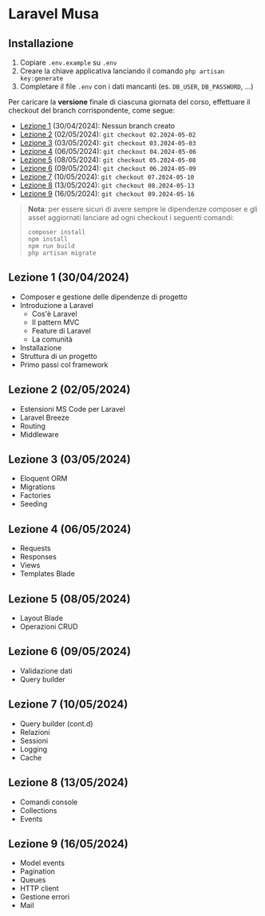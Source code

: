 # Laravel Musa

## Installazione

1. Copiare `.env.example` su `.env`
2. Creare la chiave applicativa lanciando il comando `php artisan key:generate`
3. Completare il file `.env` con i dati mancanti (es. `DB_USER`, `DB_PASSWORD`, ...)

Per caricare la **versione** finale di ciascuna giornata del corso, effettuare il checkout del branch corrispondente,
come
segue:

- [Lezione 1](#lezione-1-30042024) (30/04/2024): Nessun branch creato
- [Lezione 2](#lezione-2-02052024) (02/05/2024): `git checkout 02.2024-05-02`
- [Lezione 3](#lezione-3-03052024) (03/05/2024): `git checkout 03.2024-05-03`
- [Lezione 4](#lezione-4-06052024) (06/05/2024): `git checkout 04.2024-05-06`
- [Lezione 5](#lezione-5-08052024) (08/05/2024): `git checkout 05.2024-05-08`
- [Lezione 6](#lezione-6-09052024) (09/05/2024): `git checkout 06.2024-05-09`
- [Lezione 7](#lezione-7-10052024) (10/05/2024): `git checkout 07.2024-05-10`
- [Lezione 8](#lezione-8-13052024) (13/05/2024): `git checkout 08.2024-05-13`
- [Lezione 9](#lezione-9-16052024) (16/05/2024): `git checkout 09.2024-05-16`

> **Nota**: per essere sicuri di avere sempre le dipendenze composer e gli asset aggiornati lanciare ad ogni checkout i
> seguenti comandi:
> ```shell
> composer install
> npm install
> npm run build
> php artisan migrate
>```


## Lezione 1 (30/04/2024)

- Composer e gestione delle dipendenze di progetto
- Introduzione a Laravel
    - Cos'è Laravel
    - Il pattern MVC
    - Feature di Laravel
    - La comunità
- Installazione
- Struttura di un progetto
- Primo passi col framework


## Lezione 2 (02/05/2024)

- Estensioni MS Code per Laravel
- Laravel Breeze
- Routing
- Middleware


## Lezione 3 (03/05/2024)

- Eloquent ORM 
- Migrations 
- Factories 
- Seeding


## Lezione 4 (06/05/2024)

- Requests
- Responses
- Views
- Templates Blade


## Lezione 5 (08/05/2024)

- Layout Blade
- Operazioni CRUD


## Lezione 6 (09/05/2024)

- Validazione dati
- Query builder


## Lezione 7 (10/05/2024)

- Query builder (cont.d)
- Relazioni
- Sessioni
- Logging
- Cache


## Lezione 8 (13/05/2024)

- Comandi console
- Collections
- Events


## Lezione 9 (16/05/2024)

- Model events
- Pagination
- Queues
- HTTP client
- Gestione errori
- Mail
